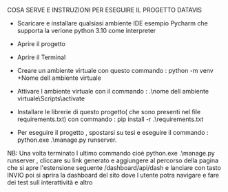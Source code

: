 COSA SERVE E INSTRUZIONI PER ESEGUIRE  IL PROGETTO DATAVIS 

- Scaricare e installare qualsiasi ambiente IDE esempio Pycharm che  supporta la verione  python  3.10 come interpreter

- Aprire il progetto 

- Aprire il Terminal 

- Creare un ambiente virtuale con questo commando : python -m venv +Nome dell ambiente virtuale 

- Attivare l ambiente virtuale con il commando : .\nome dell ambiente virtuale\Scripts\activate

- Installare  le librerie di questo progetto( che sono presenti nel file requirements.txt) con commando : pip install -r .\requirements.txt

- Per eseguire il progetto , spostarsi su tesi e eseguire il commando :  python.exe .\manage.py runserver.

NB: Una volta terminato l ultimo commando cioè python.exe .\manage.py runserver , cliccare su link generato e aggiungere al  percorso della pagina che si apre l'estensione seguente /dashboard/api/dash e lanciare con tasto INVIO poi si aprira la dashboard del sito dove l utente potra navigare e fare dei test sull interattività e altro 
